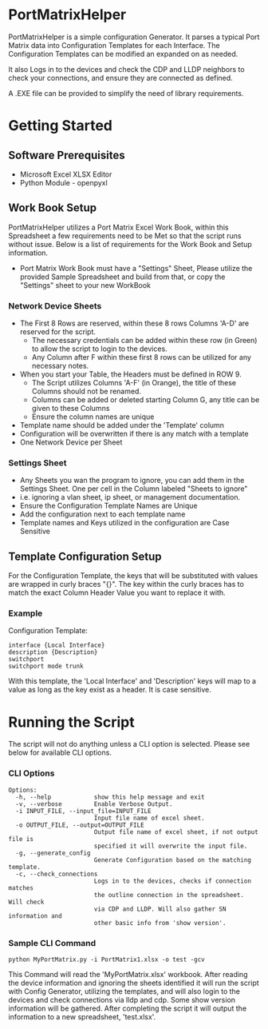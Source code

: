 # PortMatrixHelper
 PortMatrixHelper is a simple configuration Generator. It parses a typical Port Matrix data into Configuration Templates for each Interface. The Configuration Templates can be modified an expanded on as needed.

 It also Logs in to the devices and check the CDP and LLDP neighbors to check your connections, and ensure they are connected as defined.

 A .EXE file can be provided to simplify the need of library requirements.

# Getting Started
## Software Prerequisites
* Microsoft Excel XLSX Editor
* Python Module - openpyxl

## Work Book Setup
PortMatrixHelper utilizes a Port Matrix Excel Work Book, within this Spreadsheet a few requirements need to be Met so that the script runs without issue.
Below is a list of requirements for the Work Book and Setup information.
* Port Matrix Work Book must have a "Settings" Sheet, Please utilize the provided Sample Spreadsheet and build from that, or copy the "Settings" sheet to your new WorkBook
### Network Device Sheets
* The First 8 Rows are reserved, within these 8 rows Columns 'A-D' are reserved for the script.
  * The necessary credentials can be added within these row (in Green) to allow the script to login to the devices.
  * Any Column after F within these first 8 rows can be utilized for any necessary notes.
* When you start your Table, the Headers must be defined in ROW 9.
  * The Script utilizes Columns 'A-F' (in Orange), the title of these Columns should not be renamed.
  * Columns can be added or deleted starting Column G, any title can be given to these Columns
  * Ensure the column names are unique
* Template name should be added under the 'Template' column
* Configuration will be overwritten if there is any match with a template
* One Network Device per Sheet

### Settings Sheet
* Any Sheets you wan the program to ignore, you can add them in the Settings Sheet. One per cell in the Column labeled "Sheets to ignore"
 * i.e. ignoring a vlan sheet, ip sheet, or management documentation.
* Ensure the Configuration Template Names are Unique
* Add the configuration next to each template name
* Template names and Keys utilized in the configuration are Case Sensitive

## Template Configuration Setup
For the Configuration Template, the keys that will be substituted with values are wrapped in curly braces "{}". The key within the curly braces has to match the exact Column Header Value you want to replace it with.
### Example
Configuration Template:
```
interface {Local Interface}
description {Description}
switchport
switchport mode trunk
```
With this template, the 'Local Interface' and 'Description' keys will map to a value as long as the key exist as a header. It is case sensitive.


# Running the Script
The script will not do anything unless a CLI option is selected. Please see below for available CLI options.

### CLI Options
```
Options:
  -h, --help            show this help message and exit
  -v, --verbose         Enable Verbose Output.
  -i INPUT_FILE, --input_file=INPUT_FILE
                        Input file name of excel sheet.
  -o OUTPUT_FILE, --output=OUTPUT_FILE
                        Output file name of excel sheet, if not output file is
                        specified it will overwrite the input file.
  -g, --generate_config
                        Generate Configuration based on the matching template.
  -c, --check_connections
                        Logs in to the devices, checks if connection matches
                        the outline connection in the spreadsheet. Will check
                        via CDP and LLDP. Will also gather SN information and
                        other basic info from 'show version'.
```
### Sample CLI Command
```
python MyPortMatrix.py -i PortMatrix1.xlsx -o test -gcv
```
This Command will read the 'MyPortMatrix.xlsx' workbook. After reading the device information and ignoring the sheets identified it will run the script with Config Generator, utilizing the templates, and will also login to the devices and check connections via lldp and cdp. Some show version information will be gathered. After completing the script it will output the information to a new spreadsheet, 'test.xlsx'.
